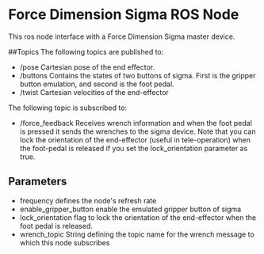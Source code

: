 # Force Dimension Sigma ROS Node

This ros node interface with a Force Dimension Sigma master device.

##Topics
The following topics are published to:
* /pose  <PoseStamped> Cartesian pose of the end effector.
* /buttons <Joy> Contains the states of two buttons of sigma. First is the 
gripper button emulation, and second is the foot pedal.
* /twist  <TwistStamped> Cartesian velocities of the end-effector

The following topic is subscribed to:
* /force_feedback <WrenchStamped> Receives wrench information and when
the foot pedal is pressed it sends the wrenches to the sigma device. Note
that you can lock the orientation of the end-effector (useful in 
tele-operation) when the foot-pedal is released if you set the 
lock_orientation parameter as true.


## Parameters

* frequency defines the node's refresh rate
* enable_gripper_button enable the emulated gripper button of sigma
* lock_orientation flag to lock the orientation of the end-effector when the 
foot pedal is released.
* wrench_topic String defining the topic name for the wrench message to which
 this node subscribes
